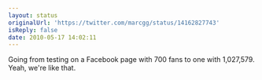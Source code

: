 ```yaml
---
layout: status
originalUrl: 'https://twitter.com/marcgg/status/14162827743'
isReply: false
date: 2010-05-17 14:02:11
---
```


Going from testing on a Facebook page with 700 fans to one with 1,027,579. Yeah, we're like that.
